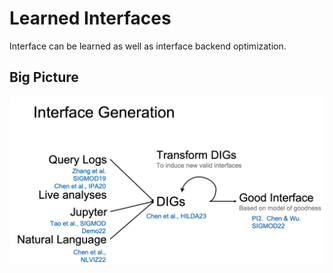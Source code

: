 # Learned Interfaces

Interface can be learned as well as interface backend optimization. 

## Big Picture 

![picture](https://github.com/learnedinterfaces/.github/blob/main/profile/index.png)


